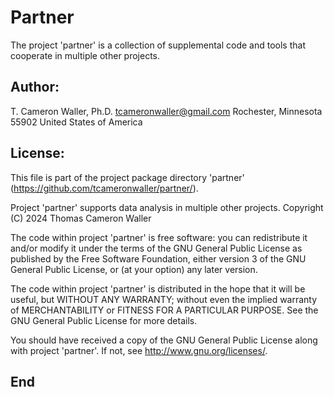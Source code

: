 # Partner
The project 'partner' is a collection of supplemental code and tools that
cooperate in multiple other projects.

## Author:

T. Cameron Waller, Ph.D.
tcameronwaller@gmail.com
Rochester, Minnesota 55902
United States of America

## License:

This file is part of the project package directory 'partner'
(https://github.com/tcameronwaller/partner/).

Project 'partner' supports data analysis in multiple other projects.
Copyright (C) 2024 Thomas Cameron Waller

The code within project 'partner' is free software: you can redistribute it
and/or modify it under the terms of the GNU General Public License as
published by the Free Software Foundation, either version 3 of the GNU
General Public License, or (at your option) any later version.

The code within project 'partner' is distributed in the hope that it will be
useful, but WITHOUT ANY WARRANTY; without even the implied warranty of
MERCHANTABILITY or FITNESS FOR A PARTICULAR PURPOSE. See the GNU General
Public License for more details.

You should have received a copy of the GNU General Public License along
with project 'partner'. If not, see <http://www.gnu.org/licenses/>.

## End
